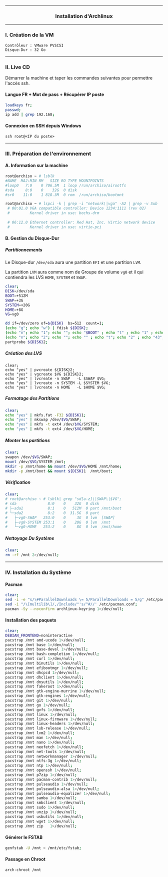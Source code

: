 --------------------------------------------------------------------------------------------------------------------------------------------------------------------------------
### <p align='center'> Installation d'Archlinux</p>

--------------------------------------------------------------------------------------------------------------------------------------------------------------------------------
### I. Création de la VM
```
Contrôleur : VMware PVSCSI
Disque-Dur : 32 Go
```


--------------------------------------------------------------------------------------------------------------------------------------------------------------------------------
### II. Live CD
Démarrer la machine et taper les commandes suivantes pour permettre l'accès ssh.

#### Langue FR + Mot de pass + Récupérer IP poste
```bash
loadkeys fr;
passwd;
ip add | grep 192.168;
```

#### Connexion en SSH depuis Windows
```
ssh root@<IP du poste>
```

--------------------------------------------------------------------------------------------------------------------------------------------------------------------------------
### III. Préparation de l'environnement
#### A. Information sur la machine
```bash
root@archiso ~ # lsblk
#NAME  MAJ:MIN RM   SIZE RO TYPE MOUNTPOINTS
#loop0   7:0    0 706.5M  1 loop /run/archiso/airootfs
#sda     8:0    0    32G  0 disk
#sr0    11:0    1 818.3M  0 rom  /run/archiso/bootmnt

root@archiso ~ # lspci -k | grep -i "network\|vga" -A2 | grep -v Sub
 # 00:01.0 VGA compatible controller: Device 1234:1111 (rev 02)
 #         Kernel driver in use: bochs-drm
 
 # 06:12.0 Ethernet controller: Red Hat, Inc. Virtio network device
 #         Kernel driver in use: virtio-pci
```

#### B. Gestion du Disque-Dur
##### Partitionnements
Le Disque-dur `/dev/sda` aura une partition `EFI` et une partition `LVM`.

La partition `LVM` aura comme nom de Groupe de volume `vg0` et il qui contiendra les LVS `HOME`, `SYSTEM` et `SWAP`.
```bash
clear;
DISK=/dev/sda
BOOT=+512M
SWAP=+3G
SYSTEM=+20G
HOME=+8G
VG=vg0

dd if=/dev/zero of=${DISK}  bs=512  count=1;
(echo "g"; echo "w") | fdisk ${DISK};
(echo "n"; echo "1"; echo ""; echo "$BOOT" ; echo "t" ; echo "1" ; echo "w")      | fdisk $DISK; # EFI
(echo "n"; echo "2"; echo ""; echo "" ; echo "t"; echo "2" ; echo "43"; echo "w") | fdisk $DISK; # LVM
partprobe ${DISK}2;
```
##### Création des LVS
```
clear;
echo "yes" | pvcreate ${DISK}2;
echo "yes" | vgcreate $VG ${DISK}2;
echo "yes" | lvcreate -n SWAP   -L $SWAP $VG;
echo "yes" | lvcreate -n SYSTEM -L $SYSTEM $VG;
echo "yes" | lvcreate -n HOME   -L $HOME $VG;
```
##### Formatage des Partitions
```bash
clear;
echo "yes" | mkfs.fat -F32 ${DISK}1;
echo "yes" | mkswap /dev/$VG/SWAP;
echo "yes" | mkfs -t ext4 /dev/$VG/SYSTEM;
echo "yes" | mkfs -t ext4 /dev/$VG/HOME;
```

##### Monter les partitions 
```bash
clear;
swapon /dev/$VG/SWAP;
mount /dev/$VG/SYSTEM /mnt;
mkdir -p /mnt/home && mount /dev/$VG/HOME /mnt/home;
mkdir -p /mnt/boot && mount ${DISK}1  /mnt/boot;
```

##### Vérification
```bash
clear;
# root@archiso ~ # lsblk| grep "sd[a-z]\|SWAP\|$VG";
# sda              8:0    0    32G  0 disk
# ├─sda1           8:1    0   512M  0 part /mnt/boot
# └─sda2           8:2    0  31.5G  0 part
#   ├─vg0-SWAP   253:0    0     3G  0 lvm  [SWAP]
#   ├─vg0-SYSTEM 253:1    0    20G  0 lvm  /mnt
#   └─vg0-HOME   253:2    0     8G  0 lvm  /mnt/home
```

##### Nettoyage Du Système
```bash
clear;
rm -rf /mnt 2>/dev/null;
```

--------------------------------------------------------------------------------------------------------------------------------------------------------------------------------
### IV. Installation du Système
#### Pacman
```bash
clear;
sed -i -e "s/\#ParallelDownloads \= 5/ParallelDownloads = 5/g" /etc/pacman.conf;
sed -i "/\[multilib\]/,/Include/"'s/^#//' /etc/pacman.conf;
pacman -Sy --noconfirm archlinux-keyring 1>/dev/null;
```
#### Installation des paquets
```bash
clear;
DEBIAN_FRONTEND=noninteractive
pacstrap /mnt amd-ucode 1>/dev/null;
pacstrap /mnt base 1>/dev/null;
pacstrap /mnt base-devel 1>/dev/null;
pacstrap /mnt bash-completion 1>/dev/null;
pacstrap /mnt curl 1>/dev/null;
pacstrap /mnt binutils 1>/dev/null;
pacstrap /mnt efibootmgr 1>/dev/null;
pacstrap /mnt dhcpcd 1>/dev/null;
pacstrap /mnt dhclient 1>/dev/null;
pacstrap /mnt dnsutils 1>/dev/null;
pacstrap /mnt fakeroot 1>/dev/null;
pacstrap /mnt gtk-engine-murrine 1>/dev/null;
pacstrap /mnt gtk-engines 1>/dev/null;
pacstrap /mnt git 1>/dev/null;
pacstrap /mnt go 1>/dev/null;
pacstrap /mnt gvfs 1>/dev/null;
pacstrap /mnt linux 1>/dev/null;
pacstrap /mnt linux-firmware 1>/dev/null;
pacstrap /mnt linux-headers 1>/dev/null;
pacstrap /mnt lsb-release 1>/dev/null;
pacstrap /mnt lvm2 1>/dev/null;
pacstrap /mnt man 1>/dev/null;
pacstrap /mnt nano 1>/dev/null;
pacstrap /mnt neofetch 1>/dev/null;
pacstrap /mnt net-tools 1>/dev/null;
pacstrap /mnt networkmanager 1>/dev/null;
pacstrap /mnt ntfs-3g 1>/dev/null;
pacstrap /mnt ntp 1>/dev/null;
pacstrap /mnt openssh 1>/dev/null;
pacstrap /mnt p7zip 1>/dev/null;
pacstrap /mnt pacman-contrib 1>/dev/null;
pacstrap /mnt pulseaudio 1>/dev/null;
pacstrap /mnt pulseaudio-alsa 1>/dev/null;
pacstrap /mnt pulseaudio-equalizer 1>/dev/null;
pacstrap /mnt samba 1>/dev/null;
pacstrap /mnt smbclient 1>/dev/null;
pacstrap /mnt sudo 1>/dev/null;
pacstrap /mnt unzip 1>/dev/null;
pacstrap /mnt usbutils 1>/dev/null;
pacstrap /mnt wget 1>/dev/null;
pacstrap /mnt zip   1>/dev/null;
```

#### Générer le FSTAB
```bash
genfstab -U /mnt > /mnt/etc/fstab;
```

#### Passage en Chroot
```bash
arch-chroot /mnt
```
